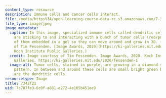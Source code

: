 ```yaml
---
content_type: resource
description: Immune cells and cancer cells interact.
file: /media/https%3A/open-learning-course-data-rc.s3.amazonaws.com/7-342-immune-cell-migration-on-the-move-in-response-to-pathogens-and-cancer-immunotherapy-fall-2021/7c787fe36c0fa881e2724e105b451ee9_7-342f21.jpg
file_type: image/jpeg
image_metadata:
  caption: In this image, specialized immune cells called dendritic cells (in green)
    are sticking to and interacting with a bunch of tumor cells (red/purple), all
    of them embedded in a gel so they can move around and grow in 3D. (Image courtesy
    of Tim Fessenden. [Image Awards, 2020](https://ki-galleries.mit.edu/2020/fessenden-1).
    Koch Institute Public Galleries.)
  credit: Image courtesy of Tim Fessenden. Image Awards, 2020. Koch Institute Public
    Galleries. https://ki-galleries.mit.edu/2020/fessenden-1
  image-alt: Tumor cells, stained in purple, are growing in a diamond-shaped lattice
    pattern. In between and around these cells are small bright green blobs, which
    are the dendritic cells.
resourcetype: Image
title: 7342f21
uid: 7c787fe3-6c0f-a881-e272-4e105b451ee9
---
```

